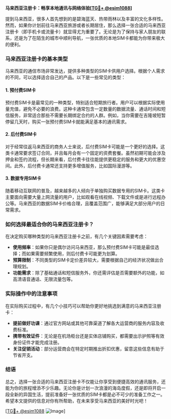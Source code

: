 **马来西亚注册卡：畅享本地通讯与网络体验[[TG💪+ @esim1088](https://t.me/s/esim1088)]**

提到马来西亚，很多人首先想到的是碧海蓝天、热带雨林以及丰富的文化多样性。然而，如果你计划前往马来西亚旅游或者长期居住，那么选择一张合适的马来西亚注册卡（即手机卡或流量卡）就显得尤为重要了。无论是为了保持与家人朋友的联系，还是为了在陌生的城市中顺利导航，一张优质的本地SIM卡都能为你带来极大的便利。

### 马来西亚注册卡的基本类型

马来西亚的通信市场非常发达，提供多种类型的SIM卡供用户选择。根据个人需求的不同，可以选择适合自己的产品。以下是一些常见的类型：

#### 1. **预付费SIM卡**
预付费SIM卡是最常见的一种类型，特别适合短期旅行者。用户可以根据实际使用量充值，避免不必要的浪费。这种卡通常包含一定数量的数据流量、通话时间和短信服务，非常适合那些不需要长期绑定合约的人群。例如，当你需要在吉隆坡短暂停留几天时，购买一张预付费SIM卡就能满足基本的通讯需求。

#### 2. **后付费SIM卡**
对于经常往返马来西亚的商务人士来说，后付费SIM卡可能是一个更好的选择。这类卡通常要求签订合同，并且每月会有一个固定的资费套餐。虽然初期可能会涉及押金和签约流程，但长期来看，后付费卡往往能提供更稳定的服务和更大的优惠空间。此外，后付费卡通常还支持更多增值服务，比如国际漫游等。

#### 3. **数据专用SIM卡**
随着移动互联网的普及，越来越多的人倾向于单独购买数据专用的SIM卡。这类卡主要面向需要大量上网流量的用户，比如观看在线视频、下载文件或是进行远程办公等。马来西亚的数据SIM卡价格合理，且覆盖范围广，能够满足大部分用户的日常需求。

### 如何选择最适合你的马来西亚注册卡？

在决定购买哪种类型的马来西亚注册卡之前，有几个关键因素需要考虑：

- **使用频率**：如果你只是偶尔访问马来西亚，那么预付费SIM卡可能是最佳选择；而如果需要频繁使用，则后付费卡可能更为划算。
- **预算限制**：不同类型的SIM卡定价差异较大，需要根据自己的经济状况做出合理规划。
- **功能需求**：除了基础通话和短信服务外，你还需评估是否需要额外的功能，如高清语音通话、无限流量包等。

### 实际操作中的注意事项

在实际购买过程中，有几个小技巧可以帮助你更好地挑选到满意的马来西亚注册卡：

- **提前做好功课**：通过官方网站或其他可靠渠道了解各大运营商的服务内容及收费标准。
- **携带有效证件**：无论是在机场柜台还是实体店铺购买，都需要出示护照等有效身份证件才能完成注册。
- **关注促销活动**：部分运营商会在特定时期推出折扣优惠，留意这些信息有助于节省开支。

### 结语

总之，选择一张合适的马来西亚注册卡不仅能让你享受到便捷高效的通讯服务，还能为你的旅程增添不少乐趣。无论你是计划一次浪漫的海岛度假，还是即将开启一段全新的异国生活，提前准备好一张优质的SIM卡都是必不可少的准备工作之一。希望本文提供的信息对你有所帮助，在未来享受马来西亚的美好时光吧！

[[TG💪+ @esim1088](https://t.me/s/esim1088) ![Image](https://i.postimg.cc/4NQfJmqS/Snipaste-2025-05-13-00-14-12.png)]